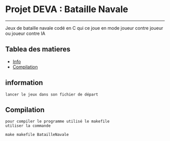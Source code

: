 # Projet DEVA : Bataille Navale
***
Jeux de bataille navale codé en C qui ce joue en mode joueur contre joueur ou joueur contre IA
## Tablea des matieres
* [Info](#general-info)
* [Compilation](#setup)

## information
    lancer le jeux dans son fichier de départ 
## Compilation
    pour compiler le programme utilisé le makefile
    utiliser la commande 
```
make makefile BatailleNavale
```